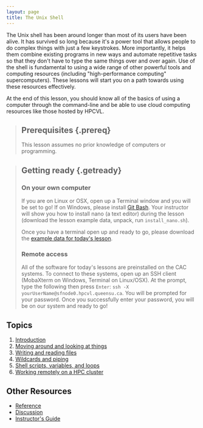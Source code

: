 ```yaml
---
layout: page
title: The Unix Shell
---
```

The Unix shell has been around longer than most of its users have been alive. It has survived so long because it's a power tool that allows people to do complex things with just a few keystrokes. More importantly, it helps them combine existing programs in new ways and automate repetitive tasks so that they don't have to type the same things over and over again. Use of the shell is fundamental to using a wide range of other powerful tools and computing resources (including "high-performance computing" supercomputers). These lessons will start you on a path towards using these resources effectively.

At the end of this lesson, you should know all of the basics of using a computer through the command-line and be able to use cloud computing resources like those hosted by HPCVL.

> ## Prerequisites {.prereq}
>
> This lesson assumes no prior knowledge of computers or programming.

> ## Getting ready {.getready}
> 
> ### On your own computer
>
> If you are on Linux or OSX, open up a Terminal window and you will be set to go!
> If on Windows, please install [Git Bash](https://git-scm.com/downloads). Your instructor will show you how to install nano (a text editor) during the lesson (download the lesson example data, unpack, run `install_nano.sh`).
>
> Once you have a terminal open up and ready to go, please download the [example data for today's lesson](https://github.com/cac-staff/swc-bash-lesson/blob/gh-pages/bash-lesson.tar.gz?raw=true).
>
> ### Remote access 
>
> All of the software for today's lessons are preinstalled on the CAC systems. To connect to these systems, open up an SSH client (MobaXterm on Windows, Terminal on Linux/OSX). At the prompt, type the following then press `Enter`: `ssh -X yourUserName@sfnode0.hpcvl.queensu.ca`. You will be prompted for your password. Once you successfully enter your password, you will be on our system and ready to go!

## Topics

1.  [Introduction](00-intro.html)
2.  [Moving around and looking at things](j01-navigation.html)
3.  [Writing and reading files](j02-files.html)
4.  [Wildcards and piping](j03-piping.html)
5.  [Shell scripts, variables, and loops](j04-scripts.html)
6.  [Working remotely on a HPC cluster](j05-hpc.html)

## Other Resources

*   [Reference](reference.html)
*   [Discussion](discussion.html)
*   [Instructor's Guide](instructors.html)
